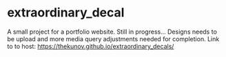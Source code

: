 # extraordinary_decal 
A small project for a portfolio website. 
Still in progress... Designs needs to be upload and more media query adjustments needed for completion.
Link to to host: https://thekunov.github.io/extraordinary_decals/

